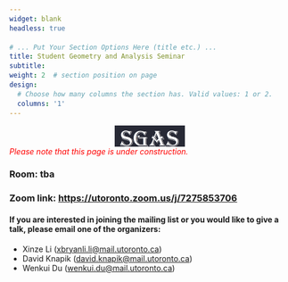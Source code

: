 ```yaml
---
widget: blank
headless: true

# ... Put Your Section Options Here (title etc.) ...
title: Student Geometry and Analysis Seminar
subtitle: 
weight: 2  # section position on page
design:
  # Choose how many columns the section has. Valid values: 1 or 2.
  columns: '1'
---
```

[<img src="sgasv2.png"
     style="display:block;float:none;margin-left:auto;margin-right:auto;width:25%">](sgasv2.png)
<span style="color:red"> *Please note that this page is under construction.* </span>

### **Room: tba**
### **Zoom link: https://utoronto.zoom.us/j/7275853706**

#### If you are interested in joining the mailing list or you would like to give a talk, please email one of the organizers:
- Xinze Li (xbryanli.li@mail.utoronto.ca)
- David Knapik (david.knapik@mail.utoronto.ca)
- Wenkui Du (wenkui.du@mail.utoronto.ca)
